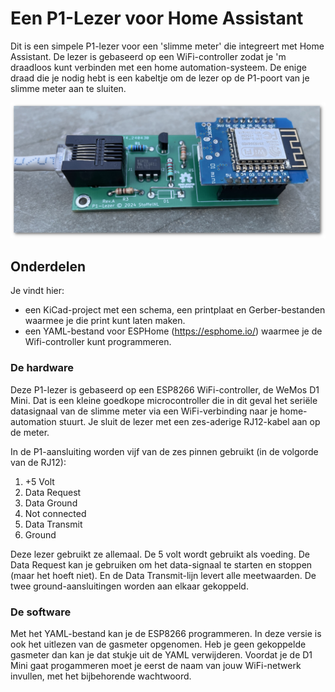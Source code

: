 Een P1-Lezer voor Home Assistant
========

Dit is een simpele P1-lezer voor een 'slimme meter' die integreert met Home Assistant. De lezer is gebaseerd op een WiFi-controller zodat je 'm draadloos kunt verbinden met een home automation-systeem. De enige draad die je nodig hebt is een kabeltje om de lezer op de P1-poort van je slimme meter aan te sluiten.

![Prototype](Prototype.png)

Onderdelen
----------
Je vindt hier:
- een KiCad-project met een schema, een printplaat en Gerber-bestanden
waarmee je die print kunt laten maken.
- een YAML-bestand voor ESPHome (https://esphome.io/) waarmee je de Wifi-controller kunt programmeren.

### De hardware
Deze P1-lezer is gebaseerd op een ESP8266 WiFi-controller, de WeMos D1 Mini. Dat is een kleine goedkope microcontroller die in dit geval het seriële datasignaal van de slimme meter via een WiFi-verbinding naar je home-automation stuurt.
Je sluit de lezer met een zes-aderige RJ12-kabel aan op de meter.

In de P1-aansluiting worden vijf van de zes pinnen gebruikt (in de volgorde van de RJ12):

1. +5 Volt
2. Data Request
3. Data Ground
4. Not connected
5. Data Transmit
6. Ground

Deze lezer gebruikt ze allemaal. De 5 volt wordt gebruikt als voeding. De Data Request kan je gebruiken om het data-signaal te starten en stoppen (maar het hoeft niet). En de Data Transmit-lijn levert alle meetwaarden. De twee ground-aansluitingen worden aan elkaar gekoppeld.

### De software
Met het YAML-bestand kan je de ESP8266 programmeren. In deze versie is ook het uitlezen van de gasmeter opgenomen. Heb je geen gekoppelde gasmeter dan kan je dat stukje uit de YAML verwijderen.
Voordat je de D1 Mini gaat progammeren moet je eerst de naam van jouw WiFi-netwerk invullen, met het bijbehorende wachtwoord.